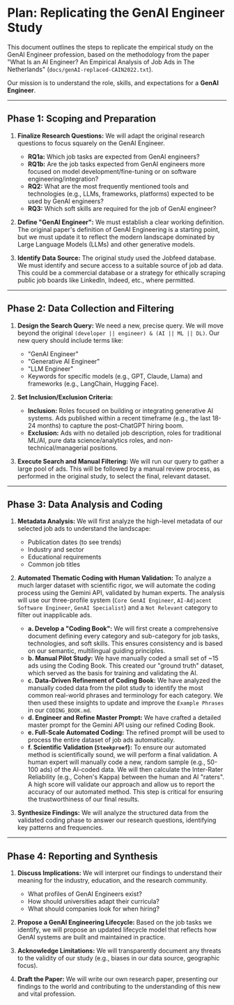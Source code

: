 # Plan: Replicating the GenAI Engineer Study

This document outlines the steps to replicate the empirical study on the GenAI Engineer profession, based on the methodology from the paper "What Is an AI Engineer? An Empirical Analysis of Job Ads in The Netherlands" (`docs/genAI-replaced-CAIN2022.txt`).

Our mission is to understand the role, skills, and expectations for a **GenAI Engineer**.

---

## Phase 1: Scoping and Preparation

1.  **Finalize Research Questions:** We will adapt the original research questions to focus squarely on the GenAI Engineer.

    - **RQ1a:** Which job tasks are expected from GenAI engineers?
    - **RQ1b:** Are the job tasks expected from GenAI engineers more focused on model development/fine-tuning or on software engineering/integration?
    - **RQ2:** What are the most frequently mentioned tools and technologies (e.g., LLMs, frameworks, platforms) expected to be used by GenAI engineers?
    - **RQ3:** Which soft skills are required for the job of GenAI engineer?

2.  **Define "GenAI Engineer":** We must establish a clear working definition. The original paper's definition of GenAI Engineering is a starting point, but we must update it to reflect the modern landscape dominated by Large Language Models (LLMs) and other generative models.

3.  **Identify Data Source:** The original study used the Jobfeed database. We must identify and secure access to a suitable source of job ad data. This could be a commercial database or a strategy for ethically scraping public job boards like LinkedIn, Indeed, etc., where permitted.

---

## Phase 2: Data Collection and Filtering

1.  **Design the Search Query:** We need a new, precise query. We will move beyond the original `(developer || engineer) & (AI || ML || DL)`. Our new query should include terms like:

    - "GenAI Engineer"
    - "Generative AI Engineer"
    - "LLM Engineer"
    - Keywords for specific models (e.g., GPT, Claude, Llama) and frameworks (e.g., LangChain, Hugging Face).

2.  **Set Inclusion/Exclusion Criteria:**

    - **Inclusion:** Roles focused on building or integrating generative AI systems. Ads published within a recent timeframe (e.g., the last 18-24 months) to capture the post-ChatGPT hiring boom.
    - **Exclusion:** Ads with no detailed job description, roles for traditional ML/AI, pure data science/analytics roles, and non-technical/managerial positions.

3.  **Execute Search and Manual Filtering:** We will run our query to gather a large pool of ads. This will be followed by a manual review process, as performed in the original study, to select the final, relevant dataset.

---

## Phase 3: Data Analysis and Coding

1.  **Metadata Analysis:** We will first analyze the high-level metadata of our selected job ads to understand the landscape:

    - Publication dates (to see trends)
    - Industry and sector
    - Educational requirements
    - Common job titles

2.  **Automated Thematic Coding with Human Validation:** To analyze a much larger dataset with scientific rigor, we will automate the coding process using the Gemini API, validated by human experts. The analysis will use our three-profile system (`Core GenAI Engineer`, `AI-Adjacent Software Engineer`, `GenAI Specialist`) and a `Not Relevant` category to filter out inapplicable ads.

    - **a. Develop a "Coding Book":** We will first create a comprehensive document defining every category and sub-category for job tasks, technologies, and soft skills. This ensures consistency and is based on our semantic, multilingual guiding principles.
    - **b. Manual Pilot Study:** We have manually coded a small set of ~15 ads using the Coding Book. This created our "ground truth" dataset, which served as the basis for training and validating the AI.
    - **c. Data-Driven Refinement of Coding Book:** We have analyzed the manually coded data from the pilot study to identify the most common real-world phrases and terminology for each category. We then used these insights to update and improve the `Example Phrases` in our `CODING_BOOK.md`.
    - **d. Engineer and Refine Master Prompt:** We have crafted a detailed master prompt for the Gemini API using our refined Coding Book.
    - **e. Full-Scale Automated Coding:** The refined prompt will be used to process the entire dataset of job ads automatically.
    - **f. Scientific Validation (`Steekproef`):** To ensure our automated method is scientifically sound, we will perform a final validation. A human expert will manually code a new, random sample (e.g., 50-100 ads) of the AI-coded data. We will then calculate the Inter-Rater Reliability (e.g., Cohen's Kappa) between the human and AI "raters". A high score will validate our approach and allow us to report the accuracy of our automated method. This step is critical for ensuring the trustworthiness of our final results.

3.  **Synthesize Findings:** We will analyze the structured data from the validated coding phase to answer our research questions, identifying key patterns and frequencies.

---

## Phase 4: Reporting and Synthesis

1.  **Discuss Implications:** We will interpret our findings to understand their meaning for the industry, education, and the research community.

    - What profiles of GenAI Engineers exist?
    - How should universities adapt their curricula?
    - What should companies look for when hiring?

2.  **Propose a GenAI Engineering Lifecycle:** Based on the job tasks we identify, we will propose an updated lifecycle model that reflects how GenAI systems are built and maintained in practice.

3.  **Acknowledge Limitations:** We will transparently document any threats to the validity of our study (e.g., biases in our data source, geographic focus).

4.  **Draft the Paper:** We will write our own research paper, presenting our findings to the world and contributing to the understanding of this new and vital profession.
